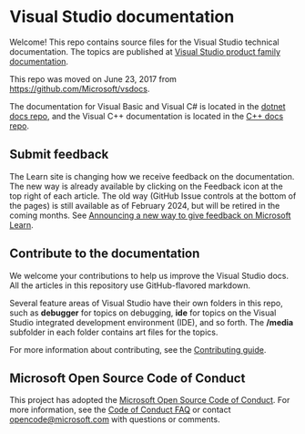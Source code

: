 # Visual Studio documentation

Welcome! This repo contains source files for the Visual Studio technical documentation. The topics are published at [Visual Studio product family documentation](https://learn.microsoft.com/visualstudio).

This repo was moved on June 23, 2017 from https://github.com/Microsoft/vsdocs.

The documentation for Visual Basic and Visual C# is located in the [dotnet docs repo](https://github.com/dotnet/docs/tree/master/docs), and the Visual C++ documentation is located in the [C++ docs repo](https://github.com/MicrosoftDocs/cpp-docs).

## Submit feedback

The Learn site is changing how we receive feedback on the documentation. The new way is already available by clicking on the Feedback icon at the top right of each article. The old way (GitHub Issue controls at the bottom of the pages) is still available as of February 2024, but will be retired in the coming months. See [Announcing a new way to give feedback on Microsoft Learn](https://aka.ms/contentuserfeedback).

## Contribute to the documentation

We welcome your contributions to help us improve the Visual Studio docs. All the articles in this repository use GitHub-flavored markdown.

Several feature areas of Visual Studio have their own folders in this repo, such as **debugger** for topics on debugging, **ide** for topics on the Visual Studio integrated development environment (IDE), and so forth. The **/media** subfolder in each folder contains art files for the topics.

For more information about contributing, see the [Contributing guide](CONTRIBUTING.md).

## Microsoft Open Source Code of Conduct

This project has adopted the [Microsoft Open Source Code of Conduct](https://opensource.microsoft.com/codeofconduct/). For more information, see the [Code of Conduct FAQ](https://opensource.microsoft.com/codeofconduct/faq/) or contact [opencode@microsoft.com](mailto:opencode@microsoft.com) with questions or comments.

